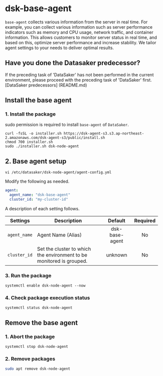 # dsk-base-agent

`base-agent` collects various information from the server in real time.
For example, you can collect various information such as server performance indicators such as memory and CPU usage, network traffic, and container information.
This allows customers to monitor server status in real time, and based on this, optimize server performance and increase stability.
We tailor agent settings to your needs to deliver optimal results.

## Have you done the Datasaker predecessor?

If the preceding task of 'DataSaker' has not been performed in the current environment, please proceed with the preceding task of 'DataSaker' first. [DataSaker predecessors] (README.md)

## Install the base agent

### 1. Install the package

sudo permission is required to install `base-agent` of `DataSaker`.
<!--
example API Key : VAR_GLOBAL_APIKEY=1234567890abcdef1234567890abcdef
 -->
```shell
curl -fsSL -o installer.sh https://dsk-agent-s3.s3.ap-northeast-2.amazonaws.com/dsk-agent-s3/public/install.sh
chmod 700 installer.sh
sudo ./installer.sh dsk-node-agent
```
## 2. Base agent setup
```shell
vi /etc/datasaker/dsk-node-agent/agent-config.yml
```
Modify the following as needed.
```yaml
agent:
  agent_name: "dsk-base-agent"
  cluster_id: "my-cluster-id"
```
A description of each setting follows.

| **Settings** | **Description** | **Default** | **Required** |
| -------------------------- | ---------------------------------------------------------------------------------------------------- | :---------: | :----------: |
| `agent_name` | Agent Name (Alias) | dsk-base-agent | No |
| `cluster_id` | Set the cluster to which the environment to be monitored is grouped. | unknown | No |

### 3. Run the package
```shell
systemctl enable dsk-node-agent --now
```
### 4. Check package execution status
```shell
systemctl status dsk-node-agent
```
## Remove the base agent

### 1. Abort the package
```shell
systemctl stop dsk-node-agent
```
### 2. Remove packages
```bash
sudo apt remove dsk-node-agent
```
